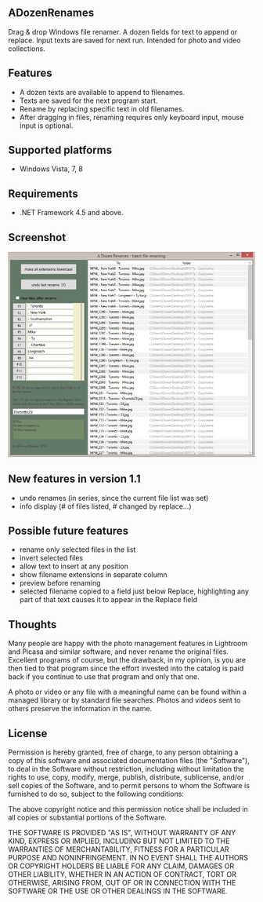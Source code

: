 ADozenRenames
-------------
Drag & drop Windows file renamer.  A dozen fields for text to append or replace. Input texts are saved for next run.  Intended for photo and video collections.

Features
--------
* A dozen texts are available to append to filenames.
* Texts are saved for the next program start.
* Rename by replacing specific text in old filenames.
* After dragging in files, renaming requires only keyboard input, mouse input is optional.

Supported platforms
-------------------
* Windows Vista, 7, 8

Requirements
------------
* .NET Framework 4.5 and above.

Screenshot
----------
![Screenshot](/ADozenRenames/ADozenRenames-screenshot.JPG)


New features in version 1.1
---------------------------
* undo renames (in series, since the current file list was set)
* info display (# of files listed, # changed by replace...)

Possible future features
------------------------
* rename only selected files in the list
* invert selected files
* allow text to insert at any position
* show filename extensions in separate column
* preview before renaming
* selected filename copied to a field just below Replace, highlighting any part of that text causes it to appear in the Replace field


Thoughts
--------
Many people are happy with the photo management features in Lightroom and Picasa and similar software, and never rename the original files.  Excellent programs of course, but the drawback, in my opinion, is you are then tied to that program since the effort invested into the catalog is paid back if you continue to use that program and only that one.

A photo or video or any file with a meaningful name can be found within a managed library or by standard file searches.  Photos and videos sent to others preserve the information in the name.


License
-------
Permission is hereby granted, free of charge, to any person obtaining a copy of this software and associated documentation files (the "Software"), to deal in the Software without restriction, including without limitation the rights to use, copy, modify, merge, publish, distribute, sublicense, and/or sell copies of the Software, and to permit persons to whom the Software is furnished to do so, subject to the following conditions:

The above copyright notice and this permission notice shall be included in all copies or substantial portions of the Software.

THE SOFTWARE IS PROVIDED "AS IS", WITHOUT WARRANTY OF ANY KIND, EXPRESS OR IMPLIED, INCLUDING BUT NOT LIMITED TO THE WARRANTIES OF MERCHANTABILITY, FITNESS FOR A PARTICULAR PURPOSE AND NONINFRINGEMENT. IN NO EVENT SHALL THE AUTHORS OR COPYRIGHT HOLDERS BE LIABLE FOR ANY CLAIM, DAMAGES OR OTHER LIABILITY, WHETHER IN AN ACTION OF CONTRACT, TORT OR OTHERWISE, ARISING FROM, OUT OF OR IN CONNECTION WITH THE SOFTWARE OR THE USE OR OTHER DEALINGS IN THE SOFTWARE.
